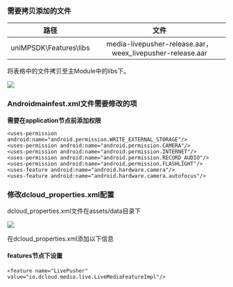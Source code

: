 ### 需要拷贝添加的文件

| 路径 | 文件 | 
| :-------: | :-------: |
| uniMPSDK\Features\libs | media-livepusher-release.aar，weex_livepusher-release.aar|

将表格中的文件拷贝至主Module中的libs下。

![](https://img.cdn.aliyun.dcloud.net.cn/nativedocs/nativeplugin/android_plugin_img_3_1.png)

### Androidmainfest.xml文件需要修改的项

**需要在application节点前添加权限**

~~~
<uses-permission android:name="android.permission.WRITE_EXTERNAL_STORAGE"/>
<uses-permission android:name="android.permission.CAMERA"/>
<uses-permission android:name="android.permission.INTERNET"/>
<uses-permission android:name="android.permission.RECORD_AUDIO"/>
<uses-permission android:name="android.permission.FLASHLIGHT"/>
<uses-feature android:name="android.hardware.camera"/>
<uses-feature android:name="android.hardware.camera.autofocus"/>
~~~

### 修改dcloud_properties.xml配置

dcloud_properties.xml文件在assets/data目录下 

![](https://img.cdn.aliyun.dcloud.net.cn/nativedocs/nativeplugin/android_plugin_img_3_2.png)

在dcloud_properties.xml添加以下信息

#### features节点下设置

~~~
<feature name="LivePusher" value="io.dcloud.media.live.LiveMediaFeatureImpl"/>
~~~